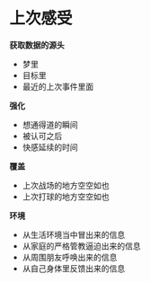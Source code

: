 # 上次感受



**获取数据的源头**

* 梦里
* 目标里
* 最近的上次事件里面

**强化**

* 想通得道的瞬间
* 被认可之后
* 快感延续的时间

**覆盖**

* 上次战场的地方空空如也
* 上次打球的地方空空如也

**环境**

* 从生活环境当中冒出来的信息
* 从家庭的严格管教逼迫出来的信息
* 从周围朋友呼唤出来的信息
* 从自己身体里反馈出来的信息

